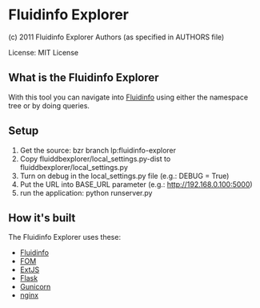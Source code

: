 Fluidinfo Explorer
==================

(c) 2011 Fluidinfo Explorer Authors (as specified in AUTHORS file)

License: MIT License

What is the Fluidinfo Explorer
------------------------------

With this tool you can navigate into [Fluidinfo](http://www.fluidinfo.com)
using either the namespace tree or by doing queries.

Setup
-----

1. Get the source: bzr branch lp:fluidinfo-explorer
2. Copy fluiddbexplorer/local_settings.py-dist to fluiddbexplorer/local_settings.py
3. Turn on debug in the local_settings.py file (e.g.: DEBUG = True)
4. Put the URL into BASE_URL parameter (e.g.: http://192.168.0.100:5000)
5. run the application: python runserver.py

How it's built
--------------

The Fluidinfo Explorer uses these:

* [Fluidinfo](http://www.fluidinfo.com)
* [FOM](https://launchpad.net/fom)
* [ExtJS](http://www.extjs.com)
* [Flask](http://flask.pocoo.org)
* [Gunicorn](http://gunicorn.org)
* [nginx](http://nginx.org)

